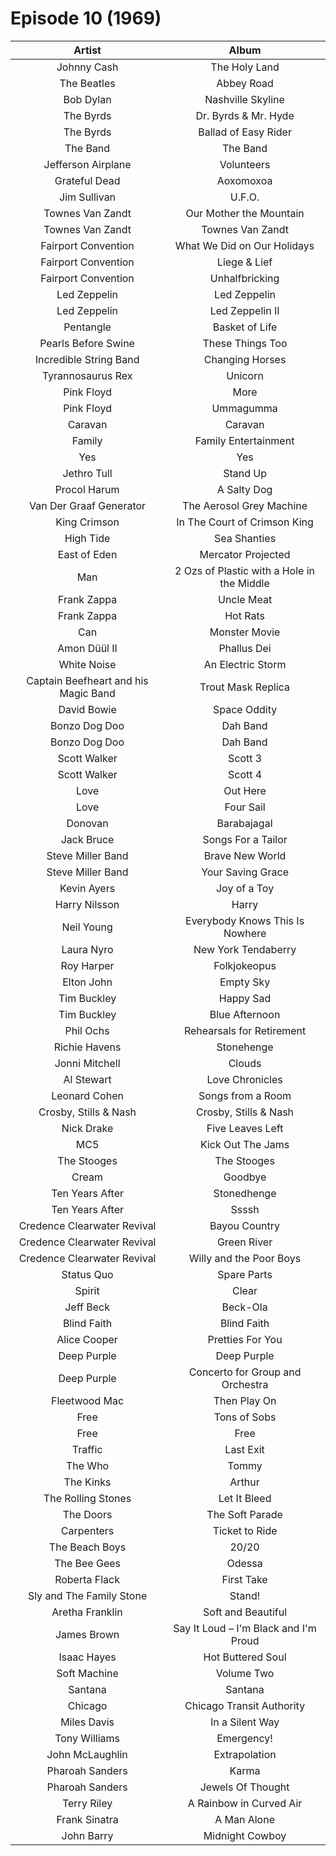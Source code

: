 # Episode 10 (1969)

| Artist | Album |
| :---: | :---: |
| Johnny Cash | The Holy Land |
| The Beatles | Abbey Road |
| Bob Dylan | Nashville Skyline |
| The Byrds | Dr. Byrds & Mr. Hyde |
| The Byrds | Ballad of Easy Rider |
| The Band | The Band |
| Jefferson Airplane | Volunteers |
| Grateful Dead | Aoxomoxoa |
| Jim Sullivan | U.F.O. |
| Townes Van Zandt | Our Mother the Mountain |
| Townes Van Zandt | Townes Van Zandt |
| Fairport Convention | What We Did on Our Holidays |
| Fairport Convention | Liege & Lief |
| Fairport Convention | Unhalfbricking |
| Led Zeppelin | Led Zeppelin |
| Led Zeppelin | Led Zeppelin II |
| Pentangle | Basket of Life |
| Pearls Before Swine | These Things Too |
| Incredible String Band | Changing Horses |
| Tyrannosaurus Rex | Unicorn |
| Pink Floyd | More |
| Pink Floyd | Ummagumma |
| Caravan | Caravan |
| Family | Family Entertainment |
| Yes | Yes |
| Jethro Tull | Stand Up |
| Procol Harum | A Salty Dog |
| Van Der Graaf Generator | The Aerosol Grey Machine |
| King Crimson | In The Court of Crimson King |
| High Tide | Sea Shanties |
| East of Eden | Mercator Projected |
| Man | 2 Ozs of Plastic with a Hole in the Middle |
| Frank Zappa | Uncle Meat |
| Frank Zappa | Hot Rats |
| Can | Monster Movie |
| Amon Düül II | Phallus Dei |
| White Noise | An Electric Storm |
| Captain Beefheart and his Magic Band | Trout Mask Replica |
| David Bowie | Space Oddity |
| Bonzo Dog Doo|Dah Band | Keynsham |
| Bonzo Dog Doo|Dah Band | Tadpoles |
| Scott Walker | Scott 3 |
| Scott Walker | Scott 4 |
| Love | Out Here |
| Love | Four Sail |
| Donovan | Barabajagal |
| Jack Bruce | Songs For a Tailor |
| Steve Miller Band | Brave New World |
| Steve Miller Band | Your Saving Grace |
| Kevin Ayers | Joy of a Toy |
| Harry Nilsson | Harry |
| Neil Young | Everybody Knows This Is Nowhere |
| Laura Nyro | New York Tendaberry |
| Roy Harper | Folkjokeopus |
| Elton John | Empty Sky |
| Tim Buckley | Happy Sad |
| Tim Buckley | Blue Afternoon |
| Phil Ochs | Rehearsals for Retirement |
| Richie Havens | Stonehenge |
| Jonni Mitchell | Clouds |
| Al Stewart | Love Chronicles |
| Leonard Cohen | Songs from a Room |
| Crosby, Stills & Nash | Crosby, Stills & Nash |
| Nick Drake | Five Leaves Left |
| MC5 | Kick Out The Jams |
| The Stooges | The Stooges |
| Cream | Goodbye |
| Ten Years After | Stonedhenge |
| Ten Years After | Ssssh |
| Credence Clearwater Revival | Bayou Country |
| Credence Clearwater Revival | Green River |
| Credence Clearwater Revival | Willy and the Poor Boys |
| Status Quo | Spare Parts |
| Spirit | Clear |
| Jeff Beck | Beck-Ola |
| Blind Faith | Blind Faith |
| Alice Cooper | Pretties For You |
| Deep Purple | Deep Purple |
| Deep Purple | Concerto for Group and Orchestra |
| Fleetwood Mac | Then Play On |
| Free | Tons of Sobs |
| Free | Free |
| Traffic | Last Exit |
| The Who | Tommy |
| The Kinks | Arthur |
| The Rolling Stones | Let It Bleed |
| The Doors | The Soft Parade |
| Carpenters | Ticket to Ride |
| The Beach Boys | 20/20 |
| The Bee Gees | Odessa |
| Roberta Flack | First Take |
| Sly and The Family Stone | Stand! |
| Aretha Franklin | Soft and Beautiful |
| James Brown | Say It Loud – I'm Black and I'm Proud |
| Isaac Hayes | Hot Buttered Soul |
| Soft Machine | Volume Two |
| Santana | Santana |
| Chicago | Chicago Transit Authority |
| Miles Davis | In a Silent Way |
| Tony Williams | Emergency! |
| John McLaughlin | Extrapolation |
| Pharoah Sanders | Karma |
| Pharoah Sanders | Jewels Of Thought |
| Terry Riley | A Rainbow in Curved Air |
| Frank Sinatra | A Man Alone |
| John Barry | Midnight Cowboy |
